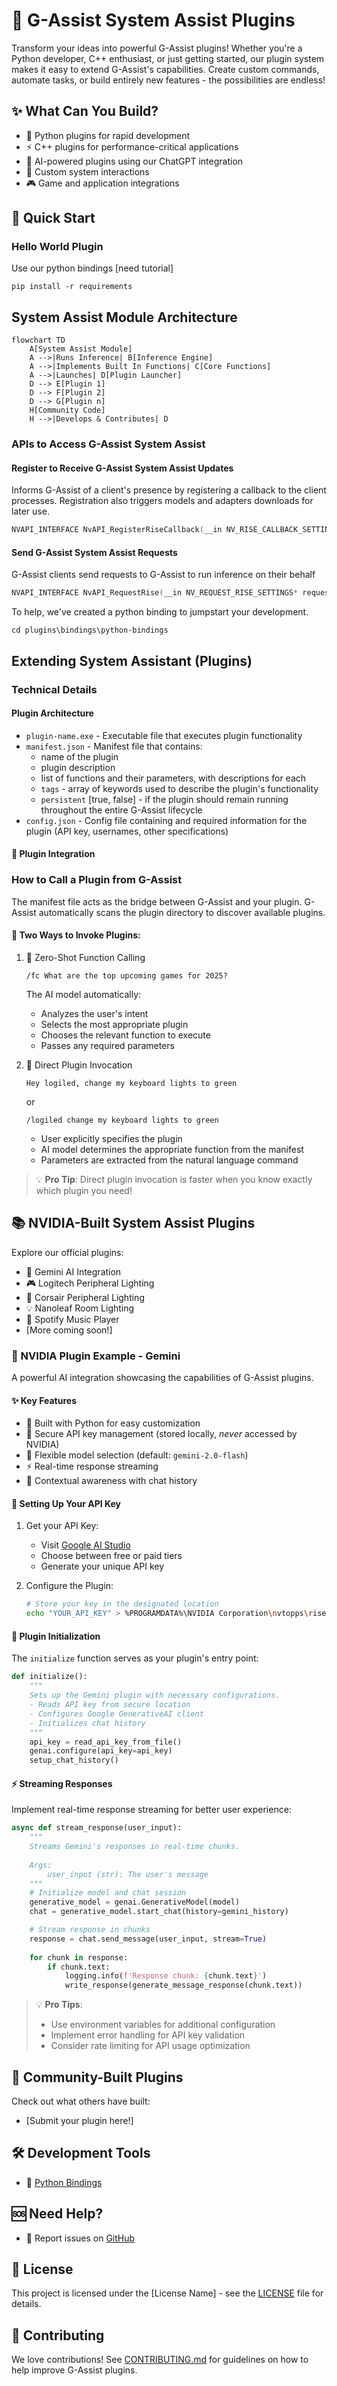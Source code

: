 # 🚀 G-Assist System Assist Plugins

Transform your ideas into powerful G-Assist plugins! Whether you're a Python developer, C++ enthusiast, or just getting started, our plugin system makes it easy to extend G-Assist's capabilities. Create custom commands, automate tasks, or build entirely new features - the possibilities are endless!

## ✨ What Can You Build?
- 🐍 Python plugins for rapid development
- ⚡ C++ plugins for performance-critical applications
- 🤖 AI-powered plugins using our ChatGPT integration
- 🔌 Custom system interactions
- 🎮 Game and application integrations

## 🚀 Quick Start

### Hello World Plugin
Use our python bindings
[need tutorial]

`pip install -r requirements`

## System Assist Module Architecture

```mermaid
flowchart TD
    A[System Assist Module]
    A -->|Runs Inference| B[Inference Engine]
    A -->|Implements Built In Functions| C[Core Functions]
    A -->|Launches| D[Plugin Launcher]
    D --> E[Plugin 1]
    D --> F[Plugin 2]
    D --> G[Plugin n]
    H[Community Code]
    H -->|Develops & Contributes| D
```

### APIs to Access G-Assist System Assist
#### Register to Receive G-Assist System Assist Updates
 Informs G-Assist of a client's presence by registering a callback to the client processes. Registration also triggers models and adapters downloads for later use.
``` C++
NVAPI_INTERFACE NvAPI_RegisterRiseCallback(__in NV_RISE_CALLBACK_SETTINGS* pCallbackSettings)
```
#### Send G-Assist System Assist Requests
G-Assist clients send requests to G-Assist to run inference on their behalf

``` C++
NVAPI_INTERFACE NvAPI_RequestRise(__in NV_REQUEST_RISE_SETTINGS* requestContent)
```

To help, we've created a python binding to jumpstart your development. 
```
cd plugins\bindings\python-bindings
```
## Extending System Assistant (Plugins)
### Technical Details
#### Plugin Architecture
- `plugin-name.exe` - Executable file that executes plugin functionality
- `manifest.json` - Manifest file that contains: 
    - name of the plugin
    - plugin description
    - list of functions and their parameters, with descriptions for each
    - `tags` - array of keywords used to describe the plugin's functionality
    - `persistent` [true, false] - if the plugin should remain running throughout the entire G-Assist lifecycle 
- `config.json` - Config file containing and required information for the plugin (API key, usernames, other specifications)

#### 🔌 Plugin Integration
### How to Call a Plugin from G-Assist

The manifest file acts as the bridge between G-Assist and your plugin. G-Assist automatically scans the plugin directory to discover available plugins.

#### 🎯 Two Ways to Invoke Plugins:

1. 🤖 Zero-Shot Function Calling
    ```
    /fc What are the top upcoming games for 2025?
    ```
    The AI model automatically:
    - Analyzes the user's intent
    - Selects the most appropriate plugin
    - Chooses the relevant function to execute
    - Passes any required parameters

2. 📢 Direct Plugin Invocation
    ```
    Hey logiled, change my keyboard lights to green
    ```
    or
    ```
    /logiled change my keyboard lights to green
    ```
    - User explicitly specifies the plugin
    - AI model determines the appropriate function from the manifest
    - Parameters are extracted from the natural language command

> 💡 **Pro Tip**: Direct plugin invocation is faster when you know exactly which plugin you need!

## 📚 NVIDIA-Built System Assist Plugins
Explore our official plugins:
- 🤖 Gemini AI Integration
- 🎮 Logitech Peripheral Lighting
- 🎥 Corsair Peripheral Lighting
- 💡 Nanoleaf Room Lighting 
- 🎵 Spotify Music Player
- [More coming soon!]

### 🤖 NVIDIA Plugin Example - Gemini
A powerful AI integration showcasing the capabilities of G-Assist plugins.

#### ✨ Key Features
- 🐍 Built with Python for easy customization
- 🔑 Secure API key management (stored locally, *never* accessed by NVIDIA)
- 🔄 Flexible model selection (default: `gemini-2.0-flash`)
- ⚡ Real-time response streaming
- 🧠 Contextual awareness with chat history

#### 🔑 Setting Up Your API Key
1. Get your API Key:
   - Visit [Google AI Studio](https://aistudio.google.com/apikey)
   - Choose between free or paid tiers
   - Generate your unique API key

2. Configure the Plugin:
   ```bash
   # Store your key in the designated location
   echo "YOUR_API_KEY" > %PROGRAMDATA%\NVIDIA Corporation\nvtopps\rise\plugins\gemini\gemini.key
   ```

#### 🚀 Plugin Initialization
The `initialize` function serves as your plugin's entry point:

```python
def initialize():
    """
    Sets up the Gemini plugin with necessary configurations.
    - Reads API key from secure location
    - Configures Google GenerativeAI client
    - Initializes chat history
    """
    api_key = read_api_key_from_file()
    genai.configure(api_key=api_key)
    setup_chat_history()
```

#### ⚡ Streaming Responses
Implement real-time response streaming for better user experience:

```python
async def stream_response(user_input):
    """
    Streams Gemini's responses in real-time chunks.
    
    Args:
        user_input (str): The user's message
    """
    # Initialize model and chat session
    generative_model = genai.GenerativeModel(model)
    chat = generative_model.start_chat(history=gemini_history)

    # Stream response in chunks
    response = chat.send_message(user_input, stream=True)
    
    for chunk in response:
        if chunk.text:
            logging.info(f'Response chunk: {chunk.text}')
            write_response(generate_message_response(chunk.text))
```

> 💡 **Pro Tips**:
> - Use environment variables for additional configuration
> - Implement error handling for API key validation
> - Consider rate limiting for API usage optimization

## 🌟 Community-Built Plugins
Check out what others have built:
- [Submit your plugin here!]

## 🛠️ Development Tools
- 🐍 [Python Bindings](./Bindings/Python)

## 🆘 Need Help?
- 🐛 Report issues on [GitHub](https://github.com/nvidia/g-assist)

## 📄 License
This project is licensed under the [License Name] - see the [LICENSE](LICENSE) file for details.

## 🙏 Contributing
We love contributions! See [CONTRIBUTING.md](CONTRIBUTING.md) for guidelines on how to help improve G-Assist plugins.